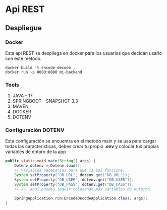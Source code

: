 # Api REST 

## Despliegue

### Docker

Esta api REST se despliega en docker para los usuarios que 
decidan usarlo con este metodo.

```docker
docker build -t encode-decode .
docker run -p 8080:8080 mi-backend
```

### Tools

1. JAVA - 17    
2. SPRINGBOOT - SNAPSHOT 3.3
3. MAVEN 
4. DOCKER
5. DOTENV

### Configuración DOTENV

Esta configuración se encuentra en el metodo main y se usa para cargar todas las 
caracteristicas, debes crear tu propio __.env__ y colocar tus
propias variables de entoro de la app

```java
public static void main(String[] args) {
    Dotenv dotenv = Dotenv.load();
    // Variables necesarias para que la api funcione.
    System.setProperty("DB_URL", dotenv.get("DB_URL"));
    System.setProperty("DB_USER", dotenv.get("DB_USER"));
    System.setProperty("DB_PASS", dotenv.get("DB_PASS"));
    // <-- aquí puedes seguir colocando más variables de entorno. 
    
    SpringApplication.run(EncodeDecodeApplication.class, args);
}
```
